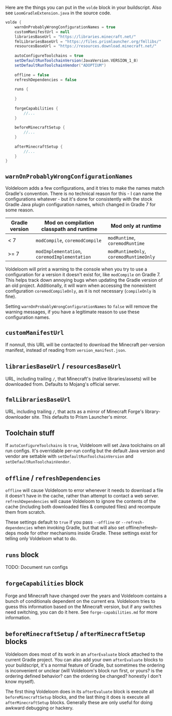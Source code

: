 Here are the things you can put in the `volde` block in your buildscript. Also see `LoomGradleExtension.java` in the source code.

```groovy
volde {
	warnOnProbablyWrongConfigurationNames = true
	customManifestUrl = null
	librariesBaseUrl = "https://libraries.minecraft.net/"
	fmlLibrariesBaseUrl = "https://files.prismlauncher.org/fmllibs/"
	resourcesBaseUrl = "https://resources.download.minecraft.net/"
	
	autoConfigureToolchains = true
	setDefaultRunToolchainVersion(JavaVersion.VERSION_1_8)
	setDefaultRunToolchainVendor("ADOPTIUM")
	
	offline = false
	refreshDependencies = false
	
	runs {
	
	}
	
	forgeCapabilities {
		//...
	}
	
	beforeMinecraftSetup {
		//...
	}
	
	afterMinecraftSetup {
		//...
	}
}
```

## `warnOnProbablyWrongConfigurationNames`

Voldeloom adds a few configurations, and it tries to make the names match Gradle's convention. There is no technical reason for this - I can name the configurations whatever - but it's done for consistently with the stock Gradle Java plugin configuration names, which changed in Gradle 7 for some reason.

| Gradle version | Mod on compilation classpath and runtime | Mod only at runtime |
|---|---|---|
| < 7 | `modCompile`, `coremodCompile` | `modRuntime`, `coremodRuntime` |
| >= 7 | `modImplementation`, `coremodImplementation` | `modRuntimeOnly`, `coremodRuntimeOnly` |

Voldeloom will print a warning to the console when you try to use a configuration for a version it doesn't exist for, like `modCompile` on Gradle 7. This helps track down annoying bugs when updating the Gradle version of an old project. Additionally, it will warn when accessing the nonexistent configuration `coremodCompileOnly`, as it is not necessary (`compileOnly` is fine).

Setting `warnOnProbablyWrongConfigurationNames` to `false` will remove the warning messages, if you have a legitimate reason to use these configuration names.

## `customManifestUrl`

If nonnull, this URL will be contacted to download the Minecraft per-version manifest, instead of reading from `version_manifest.json`.

## `librariesBaseUrl` / `resourcesBaseUrl`

URL, including trailing `/`, that Minecraft's (native libraries/assets) will be downloaded from. Defaults to Mojang's official server.

## `fmlLibrariesBaseUrl`

URL, including trailing `/`, that acts as a mirror of Minecraft Forge's library-downloader site. This defaults to Prism Launcher's mirror.

## Toolchain stuff

If `autoConfigureToolchains` is `true`, Voldeloom will set Java toolchains on all run configs. It's overridable per-run config but the default Java version and vendor are settable with `setDefaultRunToolchainVersion` and `setDefaultRunToolchainVendor`.

## `offline` / `refreshDependencies`

`offline` will cause Voldeloom to error whenever it needs to download a file it doesn't have in the cache, rather than attempt to contact a web server. `refreshDependencies` will cause Voldeloom to ignore the contents of the cache (including both downloaded files & computed files) and recompute them from scratch.

These settings default to `true` if you pass `--offline` or `--refresh-dependencies` when invoking Gradle, but that will also set offline/refresh-deps mode for other mechanisms inside Gradle. These settings exist for telling only Voldeloom what to do.

## `runs` block

TODO: Document run configs

## `forgeCapabilities` block

Forge and Minecraft have changed over the years and Voldeloom contains a bunch of conditionals dependent on the current era. Voldeloom tries to guess this information based on the Minecraft version, but if any switches need switching, you can do it here. See `forge-capabilities.md` for more information.

## `beforeMinecraftSetup` / `afterMinecraftSetup` blocks

Voldeloom does most of its work in an `afterEvaluate` block attached to the current Gradle project. You can also add your own `afterEvaluate` blocks to your buildscript, it's a normal feature of Gradle, but sometimes the ordering is inconvenient or unclear (will Voldeloom's block run first, or yours? is the ordering defined behavior? can the ordering be changed? honestly I don't know myself).

The first thing Voldeloom does in its `afterEvaluate` block is execute all `beforeMinecraftSetup` blocks, and the last thing it does is execute all `afterMinecraftSetup` blocks. Generally these are only useful for doing awkward debugging or hackery.